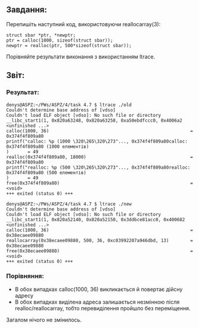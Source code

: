 ## Завдання:
Перепишіть наступний код, використовуючи reallocarray(3):
 ```
struct sbar *ptr, *newptr;
ptr = calloc(1000, sizeof(struct sbar));
newptr = realloc(ptr, 500*sizeof(struct sbar));
 ```

Порівняйте результати виконання з використанням ltrace.

## Звіт:

### Результат:
 ```
denys@ASPZ:~/PWs/ASPZ/4/task 4.7 $ ltrace ./old
Couldn't determine base address of [vdso]
Couldn't load ELF object [vdso]: No such file or directory
__libc_start1(1, 0x820a63248, 0x820a63258, 0xa50ebdfccc0, 0x4006a2 <unfinished ...>
calloc(1000, 36)                                                     = 0x374f4f809a80
printf("calloc: %p (1000 \320\265\320\273"..., 0x374f4f809a80calloc: 0x374f4f809a80 (1000 елементів)
)       = 49
realloc(0x374f4f809a80, 18000)                                       = 0x374f4f809a80
printf("realloc: %p (500 \320\265\320\273"..., 0x374f4f809a80realloc: 0x374f4f809a80 (500 елементів)
)       = 49
free(0x374f4f809a80)                                                 = <void>
+++ exited (status 0) +++
```
```
denys@ASPZ:~/PWs/ASPZ/4/task 4.7 $ ltrace ./new
Couldn't determine base address of [vdso]
Couldn't load ELF object [vdso]: No such file or directory
__libc_start1(1, 0x820a52140, 0x820a52150, 0x3ddbce81acc0, 0x400682 <unfinished ...>
calloc(1000, 36)                                                     = 0x38ecaee09880
reallocarray(0x38ecaee09880, 500, 36, 0xc03992207a946dbd, 13)        = 0x38ecaee09880
free(0x38ecaee09880)                                                 = <void>
+++ exited (status 0) +++
 ```

### Порівняння:
- В обох випадках calloc(1000, 36) викликається й повертає дійсну адресу
- В обох випадках виділена адреса залишається незмінною після realloc/reallocarray, тобто перевиділення пройшло без переміщення.

Загалом нічого не змінилось.
